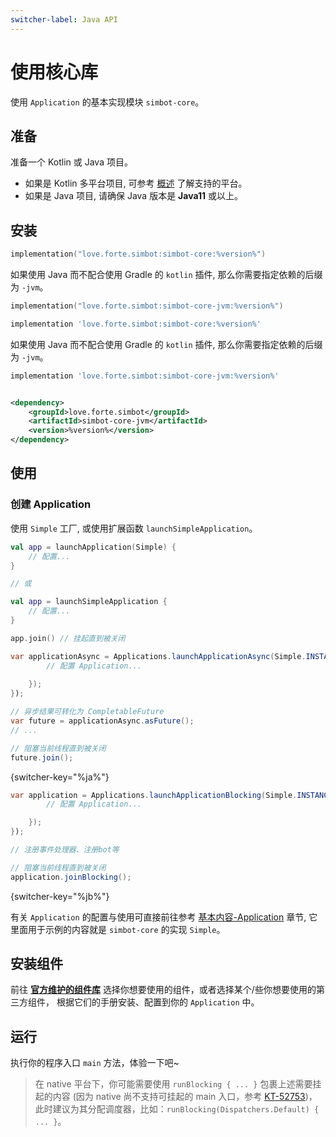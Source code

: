 ```yaml
---
switcher-label: Java API
---
```


# 使用核心库

<tldr>

使用 `Application` 的基本实现模块 `simbot-core`。

</tldr>

## 准备

准备一个 Kotlin 或 Java 项目。

- 如果是 Kotlin 多平台项目, 可参考 [概述](outline.md#multiplatform-targets) 了解支持的平台。
- 如果是 Java 项目, 请确保 Java 版本是 **Java11** 或以上。

## 安装

<tabs group="build">
<tab title="Gradle(Kotlin DSL)" group-key="kts">

```Kotlin
implementation("love.forte.simbot:simbot-core:%version%")
```

<tip>

如果使用 Java 而不配合使用 Gradle 的 `kotlin` 插件, 那么你需要指定依赖的后缀为 `-jvm`。

```Kotlin
implementation("love.forte.simbot:simbot-core-jvm:%version%")
```

</tip>
</tab>
<tab title="Gradle(Groovy)" group-key="groovy">

```Groovy
implementation 'love.forte.simbot:simbot-core:%version%'
```

<tip>

如果使用 Java 而不配合使用 Gradle 的 `kotlin` 插件, 那么你需要指定依赖的后缀为 `-jvm`。

```Groovy
implementation 'love.forte.simbot:simbot-core-jvm:%version%'
```

</tip>


</tab>
<tab title="Maven" group-key="maven">

```xml

<dependency>
    <groupId>love.forte.simbot</groupId>
    <artifactId>simbot-core-jvm</artifactId>
    <version>%version%</version>
</dependency>
```

</tab>
</tabs>

## 使用

### 创建 Application

<tabs group="Code">

<tab title="Kotlin" group-key="Kotlin">

使用 `Simple` 工厂, 或使用扩展函数 `launchSimpleApplication`。

```Kotlin
val app = launchApplication(Simple) {
    // 配置...
}

// 或

val app = launchSimpleApplication {
    // 配置...
}

app.join() // 挂起直到被关闭
```

</tab>
<tab title="Java" group-key="Java">

```Java
var applicationAsync = Applications.launchApplicationAsync(Simple.INSTANCE, appConfigurer -> {
        // 配置 Application...
       
    });
});

// 异步结果可转化为 CompletableFuture
var future = applicationAsync.asFuture();
// ...

// 阻塞当前线程直到被关闭
future.join();
```

{switcher-key="%ja%"}

```Java
var application = Applications.launchApplicationBlocking(Simple.INSTANCE, appConfigurer -> {
        // 配置 Application...

    });
});

// 注册事件处理器、注册bot等

// 阻塞当前线程直到被关闭
application.joinBlocking();
```

{switcher-key="%jb%"}

</tab>
</tabs>

有关 `Application` 的配置与使用可直接前往参考 [基本内容-Application](basic-application.md) 章节,
它里面用于示例的内容就是 `simbot-core` 的实现 `Simple`。

## 安装组件

前往 [**官方维护的组件库**](official-components.md) 选择你想要使用的组件，或者选择某个/些你想要使用的第三方组件，
根据它们的手册安装、配置到你的 `Application` 中。

## 运行

执行你的程序入口 `main` 方法，体验一下吧~

> 在 native 平台下，你可能需要使用 `runBlocking { ... }` 包裹上述需要挂起的内容
> (因为 native 尚不支持可挂起的 main 入口，参考 [KT-52753](https://youtrack.jetbrains.com/issue/KT-52753/Native-Support-suspending-entrypoints))，
> 此时建议为其分配调度器，比如：`runBlocking(Dispatchers.Default) { ... }`。
